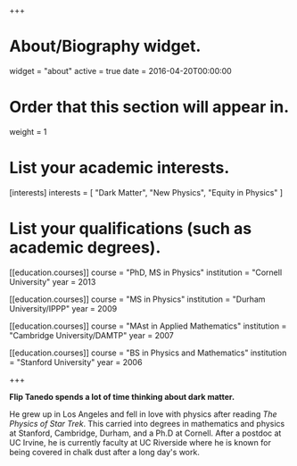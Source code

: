 +++
# About/Biography widget.
widget = "about"
active = true
date = 2016-04-20T00:00:00

# Order that this section will appear in.
weight = 1

# List your academic interests.
[interests]
  interests = [
    "Dark Matter",
    "New Physics",
    "Equity in Physics"
  ]

# List your qualifications (such as academic degrees).
[[education.courses]]
  course = "PhD, MS in Physics"
  institution = "Cornell University"
  year = 2013

[[education.courses]]
  course = "MS in Physics"
  institution = "Durham University/IPPP"
  year = 2009

[[education.courses]]
  course = "MAst in Applied Mathematics"
  institution = "Cambridge University/DAMTP"
  year = 2007

[[education.courses]]
  course = "BS in Physics and Mathematics"
  institution = "Stanford University"
  year = 2006

+++

**Flip Tanedo spends a lot of time thinking about dark matter.**

He grew up in Los Angeles and fell in love with physics after reading *The Physics of Star Trek*. This carried into degrees in mathematics and physics at Stanford, Cambridge, Durham, and a Ph.D at Cornell. After a postdoc at UC Irvine, he is currently faculty at UC Riverside where he is known for being covered in chalk dust after a long day's work.

